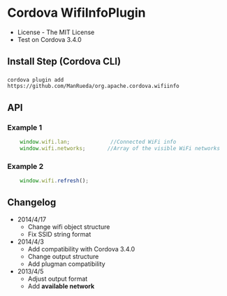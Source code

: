 Cordova WifiInfoPlugin
==============

* License - The MIT License
* Test on Cordova 3.4.0


Install Step (Cordova CLI)
--------------------------

### 
	cordova plugin add https://github.com/ManRueda/org.apache.cordova.wifiinfo

API
-----

### Example 1
```javascript
	window.wifi.lan;			 //Connected WiFi info
	window.wifi.networks;	    //Array of the visible WiFi networks
```

### Example 2
```javascript
	window.wifi.refresh();
```

Changelog
-----
* 2014/4/17 
  * Change wifi object structure
  * Fix SSID string format
* 2014/4/3 
  * Add compatibility with Cordova 3.4.0
  * Change output structure
  * Add plugman compatibility
* 2013/4/5 
  * Adjust output format
  * Add **available network**
